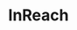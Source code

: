 ---
title: InReach
layout: /_layouts/ProjectPage.jsx
npoName: InReach
npoLogo: ../../assets/logos/aad_logo.png
githubRepository: https://github.com/stevensblueprint/aad-admin
npoDescription: |
    InReach has verified services for LGBTQ+ asylum seekers, refugees and other immigrants, LGBTQ+ Black, Indigenous, and People of Color (BIPOC) communities, the transgender and gender nonconforming (TGNC) community, LGBTQ+ youth and their caregivers, and more LGBTQ+ communities.
projectDescription: |
    Revamp and modernize the current InReach website to visually align with the free mobile InReach app. Their current website is hosted using WordPress, which is causing latency, so the new project will have to provide an integrated management system (CMS) that allows non-technical InReach members to modify and update the website with reusable components. 
tools: |
    TinaCMS, Vercel, React
---
